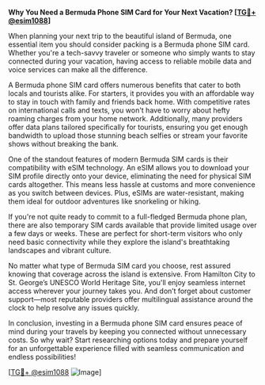 **Why You Need a Bermuda Phone SIM Card for Your Next Vacation? [[TG💪+ @esim1088](https://t.me/s/esim1088)]**

When planning your next trip to the beautiful island of Bermuda, one essential item you should consider packing is a Bermuda phone SIM card. Whether you're a tech-savvy traveler or someone who simply wants to stay connected during your vacation, having access to reliable mobile data and voice services can make all the difference.

A Bermuda phone SIM card offers numerous benefits that cater to both locals and tourists alike. For starters, it provides you with an affordable way to stay in touch with family and friends back home. With competitive rates on international calls and texts, you won't have to worry about hefty roaming charges from your home network. Additionally, many providers offer data plans tailored specifically for tourists, ensuring you get enough bandwidth to upload those stunning beach selfies or stream your favorite shows without breaking the bank.

One of the standout features of modern Bermuda SIM cards is their compatibility with eSIM technology. An eSIM allows you to download your SIM profile directly onto your device, eliminating the need for physical SIM cards altogether. This means less hassle at customs and more convenience as you switch between devices. Plus, eSIMs are water-resistant, making them ideal for outdoor adventures like snorkeling or hiking.

If you're not quite ready to commit to a full-fledged Bermuda phone plan, there are also temporary SIM cards available that provide limited usage over a few days or weeks. These are perfect for short-term visitors who only need basic connectivity while they explore the island's breathtaking landscapes and vibrant culture.

No matter what type of Bermuda SIM card you choose, rest assured knowing that coverage across the island is extensive. From Hamilton City to St. George’s UNESCO World Heritage Site, you'll enjoy seamless internet access wherever your journey takes you. And don’t forget about customer support—most reputable providers offer multilingual assistance around the clock to help resolve any issues quickly.

In conclusion, investing in a Bermuda phone SIM card ensures peace of mind during your travels by keeping you connected without unnecessary costs. So why wait? Start researching options today and prepare yourself for an unforgettable experience filled with seamless communication and endless possibilities!

[[TG💪+ @esim1088](https://t.me/s/esim1088) ![Image](https://i.postimg.cc/Y0z9fWf4/image.png)]